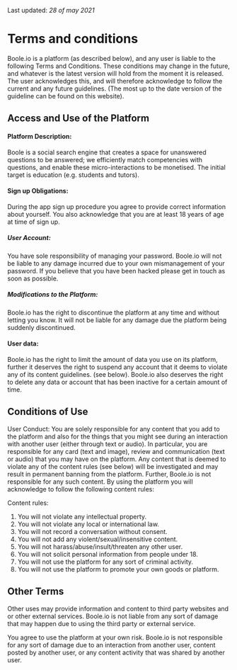 Last updated: *28 of may 2021*

# Terms and conditions

Boole.io is a platform (as described below), and any user is liable to the following Terms and Conditions. 
These conditions may change in the future, and whatever is the latest version will hold from the moment it is released. 
The user acknowledges this, and will therefore acknowledge to follow the current and any future guidelines. 
(The most up to the date version of the guideline can be found on this website).

## Access and Use of the Platform

#### Platform Description: 
Boole is a social search engine that creates a space for unanswered questions to be answered; we efficiently match competencies with questions, 
and enable these micro-interactions to be monetised. The initial target is education (e.g. students and tutors).

#### Sign up Obligations: 

During the app sign up procedure you agree to provide correct information about yourself. 
You also acknowledge that you are at least 18 years of age at time of sign up.

##### User Account: 
You have sole responsibility of managing your password. Boole.io will not be liable to any damage incurred due to your own mismanagement of your password. 
If you believe that you have been hacked please get in touch as soon as possible. 

##### Modifications to the Platform: 
Boole.io has the right to discontinue the platform at any time and without letting you know. 
It will not be liable for any damage due the platform being suddenly discontinued.

#### User data: 
Boole.io has the right to limit the amount of data you use on its platform, 
further it deserves the right to suspend any account that it deems to violate any of its content guidelines. (see below). 
Boole.io also deserves the right to delete any data or account that has been inactive for a certain amount of time.

## Conditions of Use

User Conduct: You are solely responsible for any content that you add to the platform and also for the things that you might see 
during an interaction with another user (either through text or audio). In particular, you are responsible for any card (text and image), 
review and communication (text or audio) that you may have on the platform. Any content that is deemed to violate any of 
the content rules (see below) will be investigated and may result in permanent banning from the platform. 
Further, Boole.io is not responsible for any such content. By using the platform you will acknowledge to follow the following content rules:


Content rules:
1. You will not violate any intellectual property.
2. You will not violate any local or international law.
3. You will not record a conversation without consent.
4. You will not add any violent/sexual/insensitive content.
5. You will not harass/abuse/insult/threaten any other user.
6. You will not solicit personal information from people under 18.
7. You will not use the platform for any sort of criminal activity.
8. You will not use the platform to promote your own goods or platform.

## Other Terms

Other uses may provide information and content to third party websites and or other external services. 
Boole.io is not liable from any sort of damage that may happen due to using the third party or external service. 

You agree to use the platform at your own risk. Boole.io is not responsible for any sort of damage due to an interaction from another user, 
content posted by another user, or any content activity that was shared by another user.
